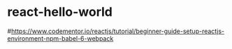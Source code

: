 # react-hello-world
#https://www.codementor.io/reactjs/tutorial/beginner-guide-setup-reactjs-environment-npm-babel-6-webpack
